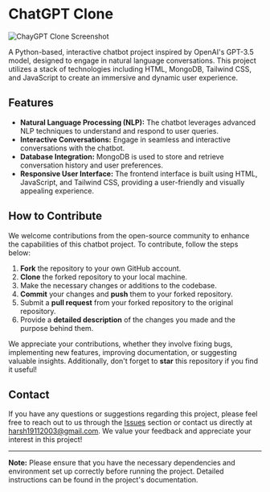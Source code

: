 # ChatGPT Clone

![ChayGPT Clone Screenshot](https://www.linkpicture.com/q/chat-gpt-background-free-vector.jpg)

A Python-based, interactive chatbot project inspired by OpenAI's GPT-3.5 model, designed to engage in natural language conversations. This project utilizes a stack of technologies including HTML, MongoDB, Tailwind CSS, and JavaScript to create an immersive and dynamic user experience.

## Features

- **Natural Language Processing (NLP):** The chatbot leverages advanced NLP techniques to understand and respond to user queries.
- **Interactive Conversations:** Engage in seamless and interactive conversations with the chatbot.
- **Database Integration:** MongoDB is used to store and retrieve conversation history and user preferences.
- **Responsive User Interface:** The frontend interface is built using HTML, JavaScript, and Tailwind CSS, providing a user-friendly and visually appealing experience.

## How to Contribute

We welcome contributions from the open-source community to enhance the capabilities of this chatbot project. To contribute, follow the steps below:

1. **Fork** the repository to your own GitHub account.
2. **Clone** the forked repository to your local machine.
3. Make the necessary changes or additions to the codebase.
4. **Commit** your changes and **push** them to your forked repository.
5. Submit a **pull request** from your forked repository to the original repository.
6. Provide a **detailed description** of the changes you made and the purpose behind them.

We appreciate your contributions, whether they involve fixing bugs, implementing new features, improving documentation, or suggesting valuable insights. Additionally, don't forget to **star** this repository if you find it useful!


## Contact

If you have any questions or suggestions regarding this project, please feel free to reach out to us through the [Issues](link_to_issues) section or contact us directly at [harsh19112003@gmail.com](mailto:harsh19112003@gamil.com). We value your feedback and appreciate your interest in this project!

---

**Note:** Please ensure that you have the necessary dependencies and environment set up correctly before running the project. Detailed instructions can be found in the project's documentation.
